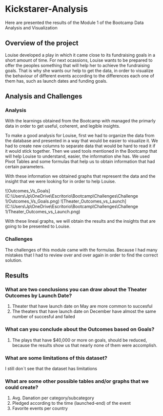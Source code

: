 # Kickstarer-Analysis
Here are presented the results of the Module 1 of the Bootcamp Data Analysis and Visualization 

## Overview of the project
Louise developed a play in which it came close to its fundraising goals in a short amount of time. For next ocassions, Louise wants to be prepared to offer the peoples something that will help her to achieve the fundraising goals. That is why she wants our help to get the data, in order to visualize the behaviour of different events according to the differences each one of them has, such as launch dates and funding goals. 

## Analysis and Challenges 

  ### Analysis  
With the learnings obtained from the Bootcamp with managed the primarly data in order to get useful, coherent, and legible insights. 

To make a good analysis for Louise, first we had to organize the data from the database and presented in a way that would be easier to visualize it. We had to create new columns to separate data that would be hard to read it if it would stick together. Then we used tools mentioned in the Bootcamp that will help Louise to understand, easier, the information she has. We used Pivot Tables and some formulas that help us to obtain information that had certain parameters. 

With these information we obtained graphs that represent the data and the insight that we were looking for in order to help Louise. 

![Outcomes_Vs_Goals](C:\Users\Jp\OneDrive\Escritorio\Bootcamp\Challenges\Challenge 1/Outcomes_Vs_Goals.png)
![Theater_Outcomes_vs_Launch](C:\Users\Jp\OneDrive\Escritorio\Bootcamp\Challenges\Challenge 1/Theater_Outcomes_vs_Launch.png)

With these lineal graphs, we will obtain the results and the insights that are going to be presented to Louise. 

  ### Challenges
 The challenges of this module came with the formulas. Because I had many mistakes that I had to review over and over again in order to find the correct solution. 
 
 ## Results
  ### What are two conclusions you can draw about the Theater Outcomes by Launch Date?
  1. Theater that have launch date on May are more common to succesful
  2. The theaters that have launch date on December have almost the same number of succesful and failed

  ### What can you conclude about the Outcomes based on Goals?
  1. The plays that have $40,000 or more on goals, should be reduced, because the results show us that nearly none of them were accomplish. 

  ### What are some limitations of this dataset?
  I still don´t see that the dataset has limitations
  
  ### What are some other possible tables and/or graphs that we could create?
  1. Avg. Danation per category/subcategory
  2. Pledged according to the time (launched-end) of the event
  3. Favorite events per country 
  



